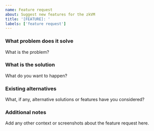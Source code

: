 ```yaml
---
name: Feature request
about: Suggest new features for the zkVM
title: '[FEATURE]: '
labels: ['feature request']
---
```


### What problem does it solve
What is the problem?

### What is the solution
What do you want to happen?

### Existing alternatives
What, if any, alternative solutions or features have you considered?

### Additional notes
Add any other context or screenshots about the feature request here.
